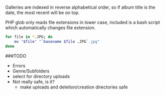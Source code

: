Galleries are indexed in reverse alphabetical order, so if album title is the date, the most recent will be on top.

PHP glob only reads file extensions in lower case, included is a bash script which automatically changes file extension.

```bash
for file in *.JPG; do
    mv "$file" "`basename $file .JPG`.jpg"
done
```

###TODO
- Errors
- Genre/Subfolders
- select for directory uploads
- Not really safe, is it?
    - make uploads and deletion/creation directories safe
